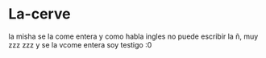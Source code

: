 # La-cerve
la misha se la come entera y como habla ingles no puede escribir la ñ, muy zzz
zzz y se la vcome entera soy testigo :0 

